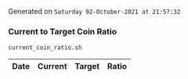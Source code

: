 Generated on `Saturday 02-October-2021 at 21:57:32`

### Current to Target Coin Ratio
`current_coin_ratio.sh`

Date|Current|Target|Ratio
---|---|---|---
